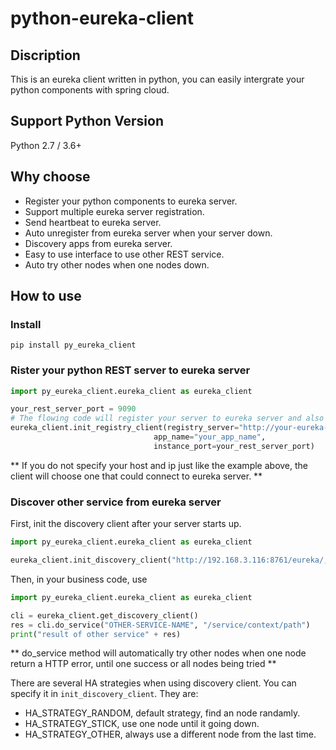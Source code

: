 # python-eureka-client

## Discription

This is an eureka client written in python, you can easily intergrate your python components with spring cloud.

## Support Python Version

Python 2.7 / 3.6+

## Why choose

* Register your python components to eureka server.
* Support multiple eureka server registration.
* Send heartbeat to eureka server.
* Auto unregister from eureka server when your server down.
* Discovery apps from eureka server.
* Easy to use interface to use other REST service.
* Auto try other nodes when one nodes down.

## How to use

### Install

```Shell
pip install py_eureka_client
```

### Rister your python REST server to eureka server

```python
import py_eureka_client.eureka_client as eureka_client

your_rest_server_port = 9090
# The flowing code will register your server to eureka server and also start to send heartbeat every 30 seconds
eureka_client.init_registry_client(registry_server="http://your-eureka-server-peer1,http://your-eureka-server-peer2",
                                app_name="your_app_name",
                                instance_port=your_rest_server_port)

```

** If you do not specify your host and ip just like the example above, the client will choose one that could connect to eureka server. **

### Discover other service from eureka server

First, init the discovery client after your server starts up.

```python
import py_eureka_client.eureka_client as eureka_client

eureka_client.init_discovery_client("http://192.168.3.116:8761/eureka/, http://192.168.3.116:8762/eureka/")
```

Then, in your business code, use

```python
import py_eureka_client.eureka_client as eureka_client

cli = eureka_client.get_discovery_client()
res = cli.do_service("OTHER-SERVICE-NAME", "/service/context/path")
print("result of other service" + res)

```

** do_service method will automatically try other nodes when one node return a HTTP error, until one success or all nodes being tried **

There are several HA strategies when using discovery client. You can specify it in `init_discovery_client`. They are:

* HA_STRATEGY_RANDOM, default strategy, find an node randamly.
* HA_STRATEGY_STICK, use one node until it going down.
* HA_STRATEGY_OTHER, always use a different node from the last time.
